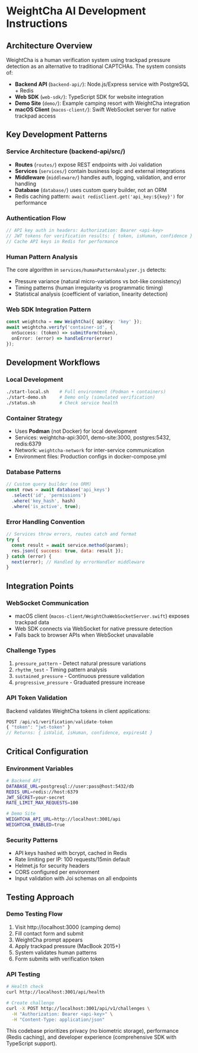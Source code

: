 # WeightCha AI Development Instructions

## Architecture Overview

WeightCha is a human verification system using trackpad pressure detection as an alternative to traditional CAPTCHAs. The system consists of:

- **Backend API** (`backend-api/`): Node.js/Express service with PostgreSQL + Redis
- **Web SDK** (`web-sdk/`): TypeScript SDK for website integration  
- **Demo Site** (`demo/`): Example camping resort with WeightCha integration
- **macOS Client** (`macos-client/`): Swift WebSocket server for native trackpad access

## Key Development Patterns

### Service Architecture (backend-api/src/)
- **Routes** (`routes/`) expose REST endpoints with Joi validation
- **Services** (`services/`) contain business logic and external integrations
- **Middleware** (`middleware/`) handles auth, logging, validation, and error handling
- **Database** (`database/`) uses custom query builder, not an ORM
- Redis caching pattern: `await redisClient.get('api_key:${key}')` for performance

### Authentication Flow
```javascript
// API key auth in headers: Authorization: Bearer <api-key>
// JWT tokens for verification results: { token, isHuman, confidence }
// Cache API keys in Redis for performance
```

### Human Pattern Analysis
The core algorithm in `services/humanPatternAnalyzer.js` detects:
- Pressure variance (natural micro-variations vs bot-like consistency)
- Timing patterns (human irregularity vs programmatic timing)
- Statistical analysis (coefficient of variation, linearity detection)

### Web SDK Integration Pattern
```typescript
const weightcha = new WeightCha({ apiKey: 'key' });
await weightcha.verify('container-id', {
  onSuccess: (token) => submitForm(token),
  onError: (error) => handleError(error)
});
```

## Development Workflows

### Local Development
```bash
./start-local.sh    # Full environment (Podman + containers)
./start-demo.sh     # Demo only (simulated verification)
./status.sh         # Check service health
```

### Container Strategy
- Uses **Podman** (not Docker) for local development
- Services: weightcha-api:3001, demo-site:3000, postgres:5432, redis:6379
- Network: `weightcha-network` for inter-service communication
- Environment files: Production configs in docker-compose.yml

### Database Patterns
```javascript
// Custom query builder (no ORM)
const rows = await database('api_keys')
  .select('id', 'permissions')
  .where('key_hash', hash)
  .where('is_active', true);
```

### Error Handling Convention
```javascript
// Services throw errors, routes catch and format
try {
  const result = await service.method(params);
  res.json({ success: true, data: result });
} catch (error) {
  next(error); // Handled by errorHandler middleware
}
```

## Integration Points

### WebSocket Communication
- macOS client (`macos-client/WeightChaWebSocketServer.swift`) exposes trackpad data
- Web SDK connects via WebSocket for native pressure detection
- Falls back to browser APIs when WebSocket unavailable

### Challenge Types
1. `pressure_pattern` - Detect natural pressure variations
2. `rhythm_test` - Timing pattern analysis  
3. `sustained_pressure` - Continuous pressure validation
4. `progressive_pressure` - Graduated pressure increase

### API Token Validation
Backend validates WeightCha tokens in client applications:
```javascript
POST /api/v1/verification/validate-token
{ "token": "jwt-token" }
// Returns: { isValid, isHuman, confidence, expiresAt }
```

## Critical Configuration

### Environment Variables
```bash
# Backend API
DATABASE_URL=postgresql://user:pass@host:5432/db
REDIS_URL=redis://host:6379
JWT_SECRET=your-secret
RATE_LIMIT_MAX_REQUESTS=100

# Demo Site  
WEIGHTCHA_API_URL=http://localhost:3001/api
WEIGHTCHA_ENABLED=true
```

### Security Patterns
- API keys hashed with bcrypt, cached in Redis
- Rate limiting per IP: 100 requests/15min default
- Helmet.js for security headers
- CORS configured per environment
- Input validation with Joi schemas on all endpoints

## Testing Approach

### Demo Testing Flow
1. Visit http://localhost:3000 (camping demo)
2. Fill contact form and submit
3. WeightCha prompt appears
4. Apply trackpad pressure (MacBook 2015+)
5. System validates human patterns
6. Form submits with verification token

### API Testing
```bash
# Health check
curl http://localhost:3001/api/health

# Create challenge
curl -X POST http://localhost:3001/api/v1/challenges \
  -H "Authorization: Bearer <api-key>" \
  -H "Content-Type: application/json"
```

This codebase prioritizes privacy (no biometric storage), performance (Redis caching), and developer experience (comprehensive SDK with TypeScript support).
